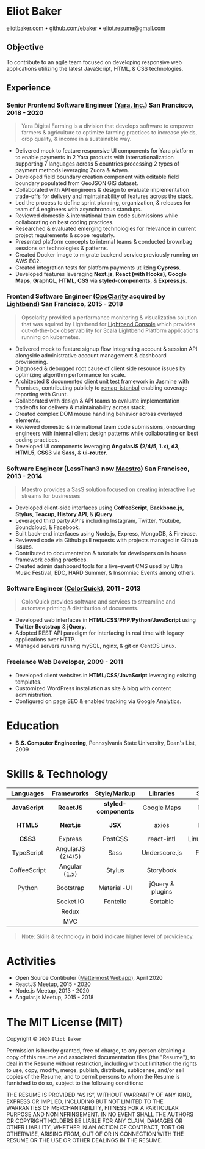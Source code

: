# Eliot Baker
[eliotbaker.com](https://www.eliotbaker.com) • [github.com/ebaker](https://github.com/ebaker/resume/tree/yara-2020-test-table) • [eliot.resume@gmail.com](mailto:eliot.resume@gmail.com)

## Objective
To contribute to an agile team focused on developing responsive web applications utilizing the latest JavaScript, HTML, & CSS technologies.

## Experience

### Senior Frontend Software Engineer ([Yara, Inc.](http://www.yara.com/)) San Francisco, 2018 - 2020
> Yara Digital Farming is a division that develops software to empower farmers & agriculture to optimize farming practices to increase yields, crop quality, & income in a sustainable way.

- Delivered mock to feature responsive UI components for Yara platform to enable payments in 2 Yara products with internationalization supporting 7 languages across 5 countries processing 2 types of payment methods leveraging Zuora & Adyen.
- Developed field boundary creation component with editable field boundary populated from GeoJSON GIS dataset.
- Collaborated with API engineers & design to evaluate implementation trade-offs for delivery and maintainability of features across the stack.
- Led the process to define sprint planning, organization, & releases for team of 4 engineers with asynchronous standups.
- Reviewed domestic & international team code submissions while collaborating on best coding practices.
- Researched & evaluated emerging technologies for relevance in current project requirements & scope regularly.
- Presented platform concepts to internal teams & conducted brownbag sessions on technologies & patterns.
- Created Docker image to migrate backend service previously running on AWS EC2.
- Created integration tests for platform payments utilizing __Cypress__.
- Developed features leveraging __Next.js__, __React (with Hooks)__, __Google Maps__, __GraphQL__, __HTML__, __CSS__ via __styled-components__, & __Express.js__.

### Frontend Software Engineer ([OpsClarity](http://www.opsclarity.com) acquired by [Lightbend](http://www.lightbend.com)) San Francisco, 2015 - 2018
> Opsclarity provided a performance monitoring & visualization solution that was aquired by Lightbend for [Lightbend Console](https://developer.lightbend.com/docs/console/current/) which provides out-of-the-box observability for Scala Lightbend Platform applications running on kubernetes.

- Delivered mock to feature signup flow integrating account & session API alongside administrative account management & dashboard provisioning.
- Diagnosed & debugged root cause of client side resource issues by optimizing algorithm performance for scale.
- Architected & documented client unit test framework in Jasmine with Promises, contributing publicly to [remap-istanbul](https://github.com/SitePen/remap-istanbul) enabling coverage reporting with Grunt.
- Collaborated with design & API teams to evaluate implementation tradeoffs for delivery & maintainability across stack.
- Created complex DOM mouse handling behavior across overlayed elements.
- Reviewed domestic & international team code submissions, onboarding engineers with internal client design patterns while collaborating on best coding practices.
- Developed UI components leveraging __AngularJS (2/4/5, 1.x)__, __d3__, __HTML5__, __CSS3__ via __Sass__, & __ui-router__.

### Software Engineer (LessThan3 now [Maestro](http://maestro.io)) San Francisco, 2013 - 2014
> Maestro provides a SasS solution focused on creating interactive live streams for businesses

 - Developed client-side interfaces using __CoffeeScript__, __Backbone.js__, __Stylus__, __Teacup__, __History API__, & __jQuery__.
 - Leveraged third party API's including Instagram, Twitter, Youtube, Soundcloud, & Facebook.
 - Built back-end interfaces using Node.js, Express, MongoDB, & Firebase.
 - Reviewed code via Github pull requests with projects managed in Github issues.
 - Contributed to documentation & tutorials for developers on in house framework coding practices.
 - Created admin dashboard tools for a live-event CMS used by Ultra Music Festival, EDC, HARD Summer, & Insomniac Events among others.

<ins></ins>

### Software Engineer ([ColorQuick](http://www.colorquick.com)), 2011 - 2013
> ColorQuick provides software and services to streamline and automate printing & distribution of documents.
 - Developed web interfaces in __HTML__/__CSS__/__PHP__/__Python__/__JavaScript__ using __Twitter Bootstrap__ & __jQuery__.
 - Adopted REST API paradigm for interfacing in real time with legacy applications over HTTP.
 - Managed servers running mySQL, nginx, & git on CentOS Linux.

### Freelance Web Developer, 2009 - 2011
 - Developed client websites in __HTML__/__CSS__/__JavaScript__ leveraging existing templates.
 - Customized WordPress installation as site & blog with content administration.
 - Configured on page SEO & enabled tracking via Google Analytics.

# Education
 - __B.S. Computer Engineering__, Pennsylvania State University, Dean's List, 2009

# Skills & Technology
**Languages**|**Frameworks**|**Style/Markup**|**Libraries**|**Servers**|**Data**|**Tools**
:-----:|:-----:|:-----:|:-----:|:-----:|:-----:|:-----:
__JavaScript__|__ReactJS__|__styled-components__|Google Maps|Node.js|JSON|git
__HTML5__|__Next.js__|__JSX__|axios|Docker|GraphQL|npm & yarn
__CSS3__|Express|PostCSS|react-intl|Linux(Debian)|AJAX|webpack
TypeScript|AngularJS (2/4/5)|Sass|Underscore.js|FreeBSD|REST|babel
CoffeeScript|Angular (1.x)|Stylus|Storybook|nginx|WebSockets|jest
Python|Bootstrap|Material-UI|jQuery & plugins| |MongoDB|Cypress
|  |Socket.IO|Fontello|Sortable| |SQL|CircleCI
| |Redux|| | | |vim
| |MVC|| | | |emacs

> Note: Skills & technology in __bold__ indicate higher level of proviciency.

# Activities
 - Open Source Contibuter ([Mattermost Webapp](https://github.com/mattermost/mattermost-webapp)), April 2020
 - ReactJS Meetup, 2015 - 2020
 - Node.js Meetup, 2013 - 2020
 - Angular.js Meetup, 2015 - 2018

<ins></ins>

The MIT License (MIT)
=====================

Copyright © `2020` `Eliot Baker`

Permission is hereby granted, free of charge, to any person
obtaining a copy of this resume and associated documentation
files (the "Resume"), to deal in the Resume without
restriction, including without limitation the rights to use,
copy, modify, merge, publish, distribute, sublicense, and/or sell
copies of the Resume, and to permit persons to whom the
Resume is furnished to do so, subject to the following
conditions:

THE RESUME IS PROVIDED “AS IS”, WITHOUT WARRANTY OF ANY KIND,
EXPRESS OR IMPLIED, INCLUDING BUT NOT LIMITED TO THE WARRANTIES
OF MERCHANTABILITY, FITNESS FOR A PARTICULAR PURPOSE AND
NONINFRINGEMENT. IN NO EVENT SHALL THE AUTHORS OR COPYRIGHT
HOLDERS BE LIABLE FOR ANY CLAIM, DAMAGES OR OTHER LIABILITY,
WHETHER IN AN ACTION OF CONTRACT, TORT OR OTHERWISE, ARISING
FROM, OUT OF OR IN CONNECTION WITH THE RESUME OR THE USE OR
OTHER DEALINGS IN THE RESUME.

